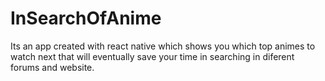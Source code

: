 # InSearchOfAnime

Its an app created with react native which shows you which top animes to watch next that will eventually save your time in searching in diferent forums and website.


